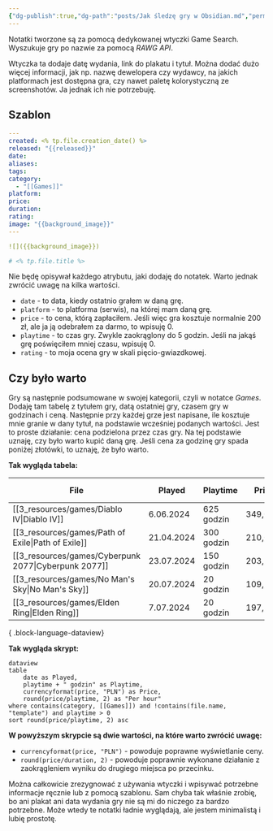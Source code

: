 ```yaml
---
{"dg-publish":true,"dg-path":"posts/Jak śledzę gry w Obsidian.md","permalink":"/posts/jak-sledze-gry-w-obsidian/","tags":["WeblogPoMo2024","Obsidian"],"updated":"2024-05-07"}
---
```



Notatki tworzone są za pomocą dedykowanej wtyczki Game Search. Wyszukuje gry po nazwie za pomocą *RAWG API*.

Wtyczka ta dodaje datę wydania, link do plakatu i tytuł. Można dodać dużo więcej informacji, jak np. nazwę dewelopera czy wydawcy, na jakich platformach jest dostępna gra, czy nawet paletę kolorystyczną ze screenshotów. Ja jednak ich nie potrzebuję.

## Szablon

```yaml
---
created: <% tp.file.creation_date() %>
released: "{{released}}"
date: 
aliases: 
tags: 
category:
  - "[[Games]]"
platform: 
price: 
duration: 
rating: 
image: "{{background_image}}"
---

![]({{background_image}})

# <% tp.file.title %>

```

Nie będę opisywał każdego atrybutu, jaki dodaję do notatek. Warto jednak zwrócić uwagę na kilka wartości.

- `date` - to data, kiedy ostatnio grałem w daną grę.
- `platform` - to platforma (serwis), na której mam daną grę.
- `price` - to cena, którą zapłaciłem. Jeśli więc gra kosztuje normalnie 200 zł, ale ja ją odebrałem za darmo, to wpisuję 0.
- `playtime` - to czas gry. Zwykle zaokrąglony do 5 godzin. Jeśli na jakąś grę poświęciłem mniej czasu, wpisuję 0.
- `rating` - to moja ocena gry w skali pięcio-gwiazdkowej.

## Czy było warto

Gry są następnie podsumowane w swojej kategorii, czyli w notatce *Games*. Dodaję tam tabelę z tytułem gry, datą ostatniej gry, czasem gry w godzinach i ceną. Następnie przy każdej grze jest napisane, ile kosztuje mnie granie w dany tytuł, na podstawie wcześniej podanych wartości. Jest to proste działanie: cena podzielona przez czas gry. Na tej podstawie uznaję, czy było warto kupić daną grę. Jeśli cena za godzinę gry spada poniżej złotówki, to uznaję, że było warto.

**Tak wygląda tabela:**

| File                                                    | Played     | Playtime   | Price     | Per hour |
| ------------------------------------------------------- | ---------- | ---------- | --------- | -------- |
| [[3_resources/games/Diablo IV\|Diablo IV]]           | 6.06.2024  | 625 godzin | 349,00 zł | 0.56     |
| [[3_resources/games/Path of Exile\|Path of Exile]]   | 21.04.2024 | 300 godzin | 210,00 zł | 0.7      |
| [[3_resources/games/Cyberpunk 2077\|Cyberpunk 2077]] | 23.07.2024 | 150 godzin | 203,50 zł | 1.36     |
| [[3_resources/games/No Man's Sky\|No Man's Sky]]     | 20.07.2024 | 20 godzin  | 109,50 zł | 5.47     |
| [[3_resources/games/Elden Ring\|Elden Ring]]         | 7.07.2024  | 20 godzin  | 197,34 zł | 9.87     |

{ .block-language-dataview}

**Tak wygląda skrypt:**

```
dataview
table
	date as Played,
	playtime + " godzin" as Playtime,
	currencyformat(price, "PLN") as Price,
	round(price/playtime, 2) as "Per hour"
where contains(category, [[Games]]) and !contains(file.name, "template") and playtime > 0
sort round(price/playtime, 2) asc
```

**W powyższym skrypcie są dwie wartości, na które warto zwrócić uwagę:**

- `currencyformat(price, "PLN")` - powoduje poprawne wyświetlanie ceny.
- `round(price/duration, 2)` - powoduje poprawnie wykonane działanie z zaokrągleniem wyniku do drugiego miejsca po przecinku.

Można całkowicie zrezygnować z używania wtyczki i wpisywać potrzebne informacje ręcznie lub z pomocą szablonu. Sam chyba tak właśnie zrobię, bo ani plakat ani data wydania gry nie są mi do niczego za bardzo potrzebne. Może wtedy te notatki ładnie wyglądają, ale jestem minimalistą i lubię prostotę.

